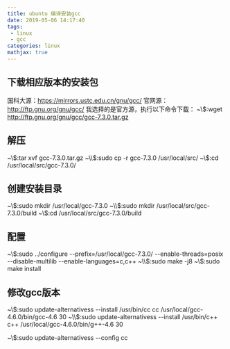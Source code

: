 ```yaml
---
title: ubuntu 编译安装gcc
date: 2019-05-06 14:17:40
tags:
 - linux
 - gcc
categories: linux
mathjax: true
---
```



## 下载相应版本的安装包
国科大源：https://mirrors.ustc.edu.cn/gnu/gcc/
官网源：http://ftp.gnu.org/gnu/gcc/
我选择的是官方源，执行以下命令下载：
~\\$:wget http://ftp.gnu.org/gnu/gcc/gcc-7.3.0.tar.gz


## 解压
~\\$:tar xvf gcc-7.3.0.tar.gz
~\\$:sudo cp -r gcc-7.3.0 /usr/local/src/
~\\$:cd /usr/local/src/gcc-7.3.0/

## 创建安装目录
~\\$:sudo mkdir /usr/local/gcc-7.3.0
~\\$:sudo mkdir /usr/local/src/gcc-7.3.0/build
~\\$:cd /usr/local/src/gcc-7.3.0/build

## 配置
~\\$:sudo ../configure --prefix=/usr/local/gcc-7.3.0/ --enable-threads=posix --disable-multilib --enable-languages=c,c++
~\\$:sudo make -j8
~\\$:sudo make install


## 修改gcc版本
~\\$:sudo update-alternativess --install /usr/bin/cc cc /usr/local/gcc-4.6.0/bin/gcc-4.6 30
~\\$:sudo update-alternativess --install /usr/bin/c++ c++ /usr/local/gcc-4.6.0/bin/g++-4.6 30

~\\$:sudo update-alternativess --config cc
